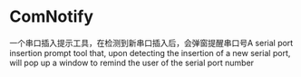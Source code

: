 # ComNotify
一个串口插入提示工具，在检测到新串口插入后，会弹窗提醒串口号A serial port insertion prompt tool that, upon detecting the insertion of a new serial port, will pop up a window to remind the user of the serial port number
